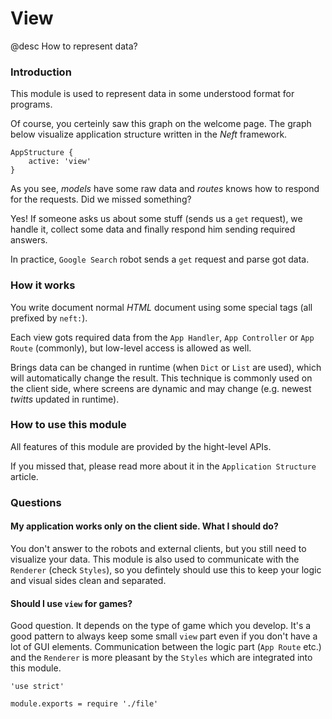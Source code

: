 View
====

@desc How to represent data?

### Introduction

This module is used to represent data in some understood format for programs.

Of course, you certeinly saw this graph on the welcome page.
The graph below visualize application structure written in the *Neft* framework.

```nml,render
AppStructure {
	active: 'view'
}
```

As you see, *models* have some raw data and *routes* knows how to respond for the requests.
Did we missed something?

Yes! If someone asks us about some stuff (sends us a `get` request), we handle it, collect
some data and finally respond him sending required answers.

In practice, `Google Search` robot sends a `get` request and parse got data.

### How it works

You write document normal *HTML* document using some special tags (all prefixed by `neft:`).

Each view gots required data from the `App Handler`, `App Controller` or `App Route`
(commonly), but low-level access is allowed as well.

Brings data can be changed in runtime (when `Dict` or `List` are used), which will
automatically change the result. This technique is commonly used on the client side, where
screens are dynamic and may change (e.g. newest *twitts* updated in runtime).

### How to use this module

All features of this module are provided by the hight-level APIs.

If you missed that, please read more about it in the `Application Structure` article.

### Questions

#### My application works only on the client side. What I should do?

You don't answer to the robots and external clients, but you still need to visualize
your data. This module is also used to communicate with the `Renderer` (check `Styles`),
so you defintely should use this to keep your logic and visual sides clean and separated.

#### Should I use `view` for games?

Good question. It depends on the type of game which you develop.
It's a good pattern to always keep some small `view` part even
if you don't have a lot of GUI elements.
Communication between the logic part (`App Route` etc.) and the `Renderer` is
more pleasant by the `Styles` which are integrated into this module.

	'use strict'

	module.exports = require './file'